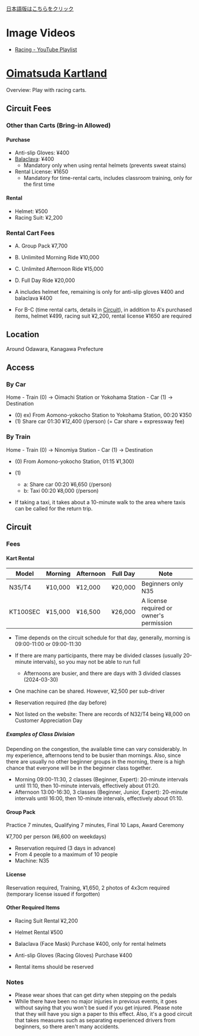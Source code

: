 [日本語版はこちらをクリック](circuits/ooimazda_kartland_jp.md)

# Image Videos
- [Racing - YouTube Playlist](https://youtube.com/playlist?list=PLBppgxAtBIa8CC0-3esZiFksGd_VQhnwT&si=n6IJ0w7EguSY60cl)

# [Oimatsuda Kartland](https://www.kartland.co.jp/)

Overview: Play with racing carts.

## Circuit Fees
### Other than Carts (Bring-in Allowed)
#### Purchase
- Anti-slip Gloves: ¥400
- [Balaclava](https://www.google.com/search?sca_esv=e83f66b36dc5befd&q=%E3%83%90%E3%83%A9%E3%82%AF%E3%83%A9%E3%83%90%E3%80%80%E3%83%AC%E3%83%BC%E3%82%B7%E3%83%B3%E3%82%B0&uds=AMwkrPvKaOdnm-vCf69yIgBm8GfbvUUM5d-uooVwdV-L-JFJ-xBwkqcKq5tnAkmU_338_693HaMhYP2v1l19lJPdR9jam2X7sZjegX2xAws99QhX6u3vXw9h1DhKq3J-tNtdjHs1jXuERbyD4hV_UmqDq3ex3Q9nh5sUriWVV-_UMWep-ucqlghPGjlH22dg9s-U-0kuD37ZtWkifw6yJ3osrcw8mvt1g5AcCsjpKQ55GPyGHfjaMzRtEj7bxulGwchA76g_q3RDLYhmR2rczHpi-65b4EXVuTCKwm5GnpQSUVRCu2aeDRohMPPeAxMyuuatZw7JQJl8P7J-2EPq6CJE1BVib3M1YA&udm=2&prmd=isvnmbtz&sa=X&ved=2ahUKEwjkncizr9SFAxUcrlYBHbLyB7kQtKgLegQIDRAB&biw=1531&bih=768&dpr=1.25#vhid=Zx7IUqQxAQQLeM&vssid=mosaic): ¥400
    - Mandatory only when using rental helmets (prevents sweat stains)
- Rental License: ¥1650
    - Mandatory for time-rental carts, includes classroom training, only for the first time

#### Rental
- Helmet: ¥500
- Racing Suit: ¥2,200

### Rental Cart Fees
- A. Group Pack ¥7,700
- B. Unlimited Morning Ride ¥10,000
- C. Unlimited Afternoon Ride ¥15,000
- D. Full Day Ride ¥20,000

- A includes helmet fee, remaining is only for anti-slip gloves ¥400 and balaclava ¥400
- For B-C (time rental carts, details in [Circuit](#circuit)), in addition to A's purchased items, helmet ¥499, racing suit ¥2,200, rental license ¥1650 are required

## Location
Around Odawara, Kanagawa Prefecture

## Access
### By Car
Home - Train (0) -> Oimachi Station or Yokohama Station - Car (1) -> Destination

- (0) ex) From Aomono-yokocho Station to Yokohama Station, 00:20 ¥350
- (1) Share car 01:30 ¥12,400 (/person) (= Car share + expressway fee)

### By Train
Home - Train (0) -> Ninomiya Station - Car (1) -> Destination

- (0) From Aomono-yokocho Station, 01:15 ¥1,300)
- (1)
    - a: Share car 00:20 ¥6,650 (/person)
    - b: Taxi 00:20 ¥8,000 (/person)

- If taking a taxi, it takes about a 10-minute walk to the area where taxis can be called for the return trip.

## Circuit
### Fees
#### Kart Rental
| Model    | Morning | Afternoon | Full Day | Note                           |
|----------|---------|-----------|----------|--------------------------------|
| N35/T4   | ¥10,000 | ¥12,000   | ¥20,000  | Beginners only N35             |
| KT100SEC | ¥15,000 | ¥16,500   | ¥26,000  | A license required or owner's permission |

- Time depends on the circuit schedule for that day, generally, morning is 09:00-11:00 or 09:00-11:30
- If there are many participants, there may be divided classes (usually 20-minute intervals), so you may not be able to run full
    - Afternoons are busier, and there are days with 3 divided classes (2024-03-30)
- One machine can be shared. However, ¥2,500 per sub-driver
- Reservation required (the day before)

- Not listed on the website: There are records of N32/T4 being ¥8,000 on Customer Appreciation Day

##### Examples of Class Division
Depending on the congestion, the available time can vary considerably. In my experience, afternoons tend to be busier than mornings.
Also, since there are usually no other beginner groups in the morning, there is a high chance that everyone will be in the beginner class together.

- Morning 09:00-11:30, 2 classes (Beginner, Expert): 20-minute intervals until 11:10, then 10-minute intervals, effectively about 01:20.
- Afternoon 13:00-16:30, 3 classes (Beginner, Junior, Expert): 20-minute intervals until 16:00, then 10-minute intervals, effectively about 01:10.

#### Group Pack
Practice 7 minutes, Qualifying 7 minutes, Final 10 Laps, Award Ceremony

¥7,700 per person (¥6,600 on weekdays)

- Reservation required (3 days in advance)
- From 4 people to a maximum of 10 people
- Machine: N35

#### License
Reservation required, Training, ¥1,650, 2 photos of 4x3cm required (temporary license issued if forgotten)

#### Other Required Items
- Racing Suit Rental ¥2,200
- Helmet Rental ¥500
- Balaclava (Face Mask) Purchase ¥400, only for rental helmets
- Anti-slip Gloves (Racing Gloves) Purchase ¥400

- Rental items should be reserved

### Notes
- Please wear shoes that can get dirty when stepping on the pedals
- While there have been no major injuries in previous events, it goes without saying that you won't be sued if you get injured. Please note that they will have you sign a paper to this effect. Also, it's a good circuit that takes measures such as separating experienced drivers from beginners, so there aren't many accidents.
